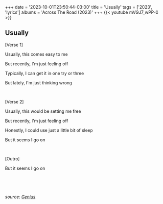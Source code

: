 +++
date = '2023-10-01T23:50:44-03:00'
title = 'Usually'
tags = ['2023',  'lyrics']
albums = 'Across The Road (2023)'
+++
{{< youtube mVGJ7_wPP-0 >}}

## Usually

[Verse 1]

Usually, this comes easy to me

But recently, I'm just feeling off

Typically, I can get it in one try or three

But lately, I'm just thinking wrong

&nbsp;

[Verse 2]

Usually, this would be setting me free

But recently, I'm just feeling off

Honestly, I could use just a little bit of sleep

But it seems I go on

&nbsp;

[Outro]

But it seems I go on

&nbsp;

&nbsp;

_source: [Genius](https://genius.com/artists/First-of-october)_
